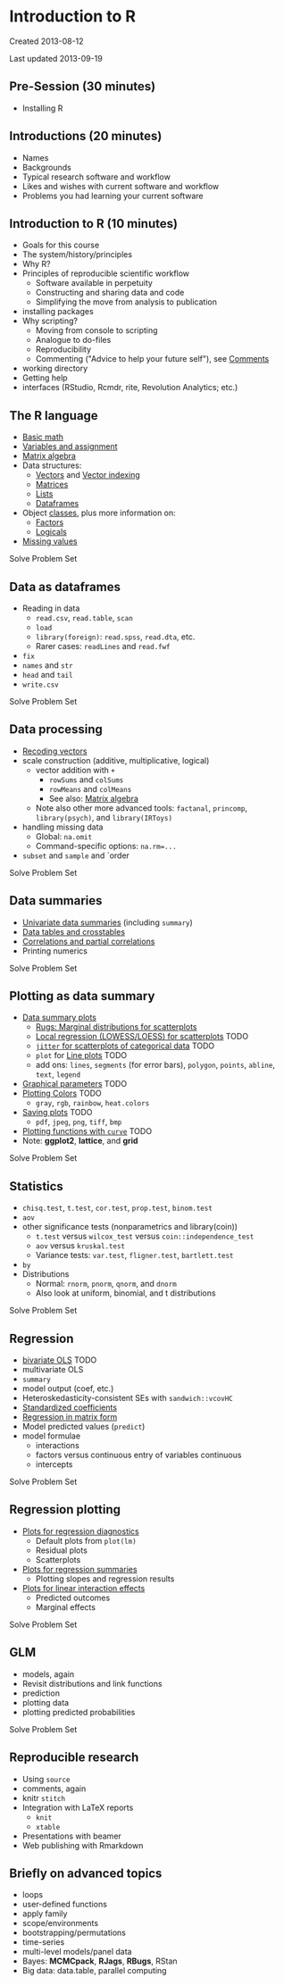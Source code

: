 # Introduction to R

Created 2013-08-12

Last updated 2013-09-19


## Pre-Session (30 minutes)
* Installing R

## Introductions (20 minutes)
* Names
* Backgrounds
* Typical research software and workflow
* Likes and wishes with current software and workflow
* Problems you had learning your current software

## Introduction to R (10 minutes)
* Goals for this course
* The system/history/principles
* Why R?
* Principles of reproducible scientific workflow
  * Software available in perpetuity
  * Constructing and sharing data and code
  * Simplifying the move from analysis to publication
* installing packages
* Why scripting?
  * Moving from console to scripting
  * Analogue to do-files
  * Reproducibility
  * Commenting ("Advice to help your future self"), see [Comments](Scripts/comments.r)
* working directory
* Getting help
* interfaces (RStudio, Rcmdr, rite, Revolution Analytics; etc.)

## The R language
* [Basic math](Scripts/basicmath.r)
* [Variables and assignment](Scripts/variables.r)
* [Matrix algebra](Scripts/matrixalgebra.r)
* Data structures:
  * [Vectors](Scripts/vectors.r) and [Vector indexing](Scripts/vectorindexing.r)
  * [Matrices](Scripts/matrices.r)
  * [Lists](Scripts/lists.r)
  * [Dataframes](Scripts/dataframes.r)
* Object [classes](Scripts/classes.r), plus more information on:
  * [Factors](Scripts/factors.r)
  * [Logicals](Scripts/logicals.r)
* [Missing values](Scripts/NA.r)

Solve Problem Set

## Data as dataframes
* Reading in data
  * `read.csv`, `read.table`, `scan`
  * `load`
  * `library(foreign)`: `read.spss`, `read.dta`, etc.
  * Rarer cases: `readLines` and `read.fwf`
* `fix`
* `names` and `str`
* `head` and `tail`
* `write.csv`

Solve Problem Set

## Data processing
* [Recoding vectors](Scripts/recoding.r)
* scale construction (additive, multiplicative, logical)
  * vector addition with `+`
    * `rowSums` and `colSums`
    * `rowMeans` and `colMeans`
    * See also: [Matrix algebra](Scripts/matrixalgebra.r)
  * Note also other more advanced tools: `factanal`, `princomp`, `library(psych)`, and `library(IRToys)`
* handling missing data
  * Global: `na.omit`
  * Command-specific options: `na.rm=...`
* `subset` and `sample` and `order

Solve Problem Set

## Data summaries
* [Univariate data summaries](Scripts/univariate.r) (including `summary`)
* [Data tables and crosstables](Scripts/tables.r)
* [Correlations and partial correlations](Scripts/correlation.r)
* Printing numerics

Solve Problem Set

## Plotting as data summary
* [Data summary plots](Scripts/summaryplots.r)
  * [Rugs: Marginal distributions for scatterplots](Scripts/rugs.r)
  * [Local regression (LOWESS/LOESS) for scatterplots](Scripts/localregression.r) TODO
  * [`jitter` for scatterplots of categorical data](Scripts/jitter.r) TODO
  * `plot` for [Line plots](Scripts/lineplots.r) TODO
  * add ons: `lines`, `segments` (for error bars), `polygon`, `points`, `abline`, `text`, `legend`
* [Graphical parameters](Scripts/graphicalparameters.r) TODO
* [Plotting Colors](Scripts/plotcolors.r) TODO
  * `gray`, `rgb`, `rainbow`, `heat.colors`
* [Saving plots](Scripts/savingplots.r) TODO
  * `pdf`, `jpeg`, `png`, `tiff`, `bmp`
* [Plotting functions with `curve`](Scripts/curve.r) TODO
* Note: **ggplot2**, **lattice**, and **grid**

Solve Problem Set

## Statistics
* `chisq.test`, `t.test`, `cor.test`, `prop.test`, `binom.test`
* `aov`
* other significance tests (nonparametrics and library(coin))
  * `t.test` versus `wilcox_test` versus `coin::independence_test`
  * `aov` versus `kruskal.test`
  * Variance tests: `var.test`, `fligner.test`, `bartlett.test`
* `by`
* Distributions
  * Normal: `rnorm`, `pnorm`, `qnorm`, and `dnorm`
  * Also look at uniform, binomial, and t distributions

Solve Problem Set

## Regression
* [bivariate OLS](Scripts/olsbivariate.r) TODO
* multivariate OLS
* `summary`
* model output (coef, etc.)
* Heteroskedasticity-consistent SEs with `sandwich::vcovHC`
* [Standardized coefficients](Scripts/standardizedcoefficients.r)
* [Regression in matrix form](Scripts/matrixols.r)
* Model predicted values (`predict`)
* model formulae
  * interactions
  * factors versus continuous entry of variables continuous
  * intercepts

Solve Problem Set

## Regression plotting
* [Plots for regression diagnostics](Scripts/olsplots.r)
  * Default plots from `plot(lm)`
  * Residual plots
  * Scatterplots
* [Plots for regression summaries](Scripts/olsresultplots.r)
  * Plotting slopes and regression results
* [Plots for linear interaction effects](Scripts/olsinteractionplots.r)
  * Predicted outcomes
  * Marginal effects

Solve Problem Set

## GLM
* models, again
* Revisit distributions and link functions
* prediction
* plotting data
* plotting predicted probabilities

Solve Problem Set

## Reproducible research
* Using `source`
* comments, again
* knitr `stitch`
* Integration with LaTeX reports
  * `knit`
  * `xtable`
* Presentations with beamer
* Web publishing with Rmarkdown

## Briefly on advanced topics
* loops
* user-defined functions
* apply family
* scope/environments
* bootstrapping/permutations
* time-series
* multi-level models/panel data
* Bayes: **MCMCpack**, **RJags**, **RBugs**, RStan
* Big data: data.table, parallel computing
